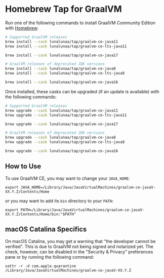 # Homebrew Tap for GraalVM

Run one of the following commands to install GraalVM Community Edition with [Homebrew]:

```bash
# Supported GraalVM releases
brew install --cask lunalunaa/tap/graalvm-ce-java11
brew install --cask lunalunaa/tap/graalvm-ce-lts-java11

brew install --cask lunalunaa/tap/graalvm-ce-java17

# GraalVM releases of deprecated JDK versions
brew install --cask lunalunaa/tap/graalvm-ce-java8
brew install --cask lunalunaa/tap/graalvm-ce-lts-java8

brew install --cask lunalunaa/tap/graalvm-ce-java16
```

Once installed, these casks can be upgraded (if an update is available) with the following commands:

```bash
# Supported GraalVM releases
brew upgrade --cask lunalunaa/tap/graalvm-ce-java11
brew upgrade --cask lunalunaa/tap/graalvm-ce-lts-java11

brew upgrade --cask lunalunaa/tap/graalvm-ce-java17

# GraalVM releases of deprecated JDK versions
brew upgrade --cask lunalunaa/tap/graalvm-ce-java8
brew upgrade --cask lunalunaa/tap/graalvm-ce-lts-java8

brew upgrade --cask lunalunaa/tap/graalvm-ce-java16
```

## How to Use

To use GraalVM CE, you may want to change your `JAVA_HOME`: 

 `export JAVA_HOME=/Library/Java/JavaVirtualMachines/graalvm-ce-javaV-XX.Y.Z/Contents/Home`

or you may want to add its `bin` directory to your `PATH`:

  `export PATH=/Library/Java/JavaVirtualMachines/graalvm-ce-javaV-XX.Y.Z/Contents/Home/bin:"$PATH"`


## macOS Catalina Specifics

On macOS Catalina, you may get a warning that "the developer cannot be
verified". This is due to GraalVM not being signed and notarized yet.
The check, however, can be disabled in the "Security & Privacy"
preferences pane or by running the following command:

 `xattr -r -d com.apple.quarantine /Library/Java/JavaVirtualMachines/graalvm-ce-javaV-XX.Y.Z`
 

[Homebrew]: https://brew.sh/
